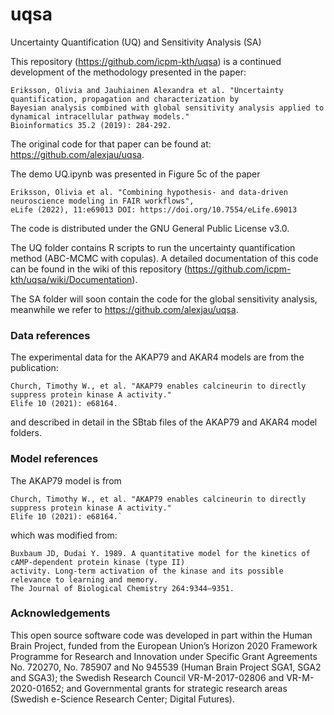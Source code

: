 # uqsa
Uncertainty Quantification (UQ) and Sensitivity Analysis (SA)

This repository (https://github.com/icpm-kth/uqsa) is a continued development of the methodology presented in the paper:
```
Eriksson, Olivia and Jauhiainen Alexandra et al. "Uncertainty quantification, propagation and characterization by 
Bayesian analysis combined with global sensitivity analysis applied to dynamical intracellular pathway models." 
Bioinformatics 35.2 (2019): 284-292.
```
The original code for that paper can be found at: https://github.com/alexjau/uqsa.

The demo UQ.ipynb was presented in Figure 5c of the paper
```
Eriksson, Olivia et al. "Combining hypothesis- and data-driven neuroscience modeling in FAIR workflows", 
eLife (2022), 11:e69013 DOI: https://doi.org/10.7554/eLife.69013
```
 The code is distributed under the GNU General Public License v3.0.

The UQ folder contains R scripts to run the uncertainty quantification method (ABC-MCMC with copulas). A detailed documentation of this code can be found in the wiki of this repository (https://github.com/icpm-kth/uqsa/wiki/Documentation).

The SA folder will soon contain the code for the global sensitivity analysis, meanwhile we refer to https://github.com/alexjau/uqsa.

### Data references
The experimental data for the AKAP79 and AKAR4 models are from the publication:
```
Church, Timothy W., et al. "AKAP79 enables calcineurin to directly suppress protein kinase A activity." 
Elife 10 (2021): e68164.
```
and described in detail in the SBtab files of the AKAP79 and AKAR4 model folders.

### Model references
The AKAP79 model is from
```
Church, Timothy W., et al. "AKAP79 enables calcineurin to directly suppress protein kinase A activity." 
Elife 10 (2021): e68164.`

```
which was modified from:
```
Buxbaum JD, Dudai Y. 1989. A quantitative model for the kinetics of cAMP-dependent protein kinase (type II) 
activity. Long-term activation of the kinase and its possible relevance to learning and memory. 
The Journal of Biological Chemistry 264:9344–9351.
```

### Acknowledgements
This open source software code was developed in part within the Human Brain Project, funded from the European Union’s Horizon 2020 Framework Programme for Research and Innovation under Specific Grant Agreements No. 720270, No. 785907 and No 945539 (Human Brain Project SGA1, SGA2 and SGA3); the Swedish Research Council VR-M-2017-02806 and VR-M-2020-01652; and Governmental grants for strategic research areas (Swedish e-Science Research Center; Digital Futures).
